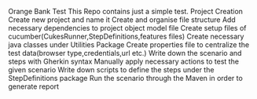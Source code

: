 Orange Bank Test
This Repo contains just a simple test.
Project Creation
Create new project and name it
Create and organise file structure
Add necessary dependencies to project object model file
Create setup files of cucumber(CukesRunner,StepDefinitions,features files)
Create necessary java classes under Utilities Package
Create properties file to centralize the test data(browser type,credentials,url etc.)
Write down the scenario and steps with Gherkin syntax
Manually apply necessary actions to test the given scenario
Write down scripts to define the steps under the StepDefinitions package
Run the scenario through the Maven in order to generate report